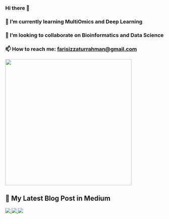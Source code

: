 ### Hi there 👋

### 🌱 I’m currently learning MultiOmics and Deep Learning
### 👯 I’m looking to collaborate on Bioinformatics and Data Science
### 📫 How to reach me: farisizzaturrahman@gmail.com


<img src="https://github-readme-stats.vercel.app/api?username=FarisIzzaturRahman&show_icons=true" width="400">


## 📝 My Latest Blog Post in Medium

<a target="_blank" href="https://github-readme-medium-recent-article.vercel.app/medium/@farisizzaturrahman/0"><img src="https://github-readme-medium-recent-article.vercel.app/medium/@farisizzaturrahman/0"> 
<a target="_blank" href="https://github-readme-medium-recent-article.vercel.app/medium/@farisizzaturrahman/1"><img src="https://github-readme-medium-recent-article.vercel.app/medium/@farisizzaturrahman/1"> 
<a target="_blank" href="https://github-readme-medium-recent-article.vercel.app/medium/@farisizzaturrahman/2"><img src="https://github-readme-medium-recent-article.vercel.app/medium/@farisizzaturrahman/2"> 
